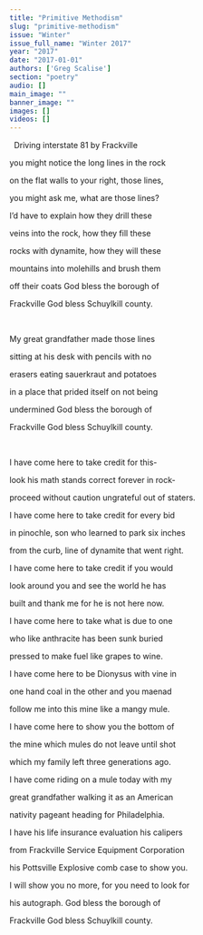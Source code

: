 ```yaml
---
title: "Primitive Methodism"
slug: "primitive-methodism"
issue: "Winter"
issue_full_name: "Winter 2017"
year: "2017"
date: "2017-01-01"
authors: ['Greg Scalise']
section: "poetry"
audio: []
main_image: ""
banner_image: ""
images: []
videos: []
---
```

  Driving interstate 81 by Frackville

 you might notice the long lines in the rock

 on the flat walls to your right, those lines,

 you might ask me, what are those lines?

 I’d have to explain how they drill these

 veins into the rock, how they fill these

 rocks with dynamite, how they will these

 mountains into molehills and brush them

 off their coats God bless the borough of

 Frackville God bless Schuylkill county.

  

 My great grandfather made those lines

 sitting at his desk with pencils with no

 erasers eating sauerkraut and potatoes

 in a place that prided itself on not being

 undermined God bless the borough of

 Frackville God bless Schuylkill county.

  

 I have come here to take credit for this-

 look his math stands correct forever in rock-

 proceed without caution ungrateful out of staters.

 I have come here to take credit for every bid

 in pinochle, son who learned to park six inches

 from the curb, line of dynamite that went right.

 I have come here to take credit if you would

 look around you and see the world he has 

 built and thank me for he is not here now.  

 I have come here to take what is due to one

 who like anthracite has been sunk buried

 pressed to make fuel like grapes to wine.

 I have come here to be Dionysus with vine in

 one hand coal in the other and you maenad

 follow me into this mine like a mangy mule.

 I have come here to show you the bottom of

 the mine which mules do not leave until shot

 which my family left three generations ago.

 I have come riding on a mule today with my

 great grandfather walking it as an American

 nativity pageant heading for Philadelphia.

 I have his life insurance evaluation his calipers

 from Frackville Service Equipment Corporation

 his Pottsville Explosive comb case to show you.

 I will show you no more, for you need to look for

 his autograph. God bless the borough of

 Frackville God bless Schuylkill county.

